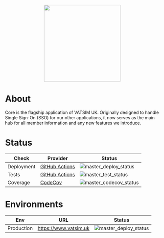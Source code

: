 [master_deploy_status]: https://github.com/VATSIM-UK/core/workflows/Deploy/badge.svg?branch=main
[master_test_status]: https://github.com/VATSIM-UK/core/workflows/Test/badge.svg?branch=main
[master_codecov_status]: https://codecov.io/gh/VATSIM-UK/core/branch/main/graphs/badge.svg

<p align="center">
    <a href="https://www.vatsim.uk"><img src="https://www.vatsim.uk/images/branding/vatsimuk_blackblue.png" width="250px" /></a>
</p>

# About

Core is the flagship application of VATSIM UK. Originally designed to handle Single Sign-On (SSO) for our other applications, it now serves as the main hub for all member information and any new features we introduce.

# Status

|      Check      |                            Provider                           |              Status             |
|-----------------|---------------------------------------------------------------|---------------------------------|
| Deployment      | [GitHub Actions](https://github.com/VATSIM-UK/core/actions?query=workflow%3ADeploy+branch%3Amain) | ![master_deploy_status] |
| Tests           | [GitHub Actions](https://github.com/VATSIM-UK/core/actions?query=workflow%3A%22Build+%26+Test%22+branch%3Amain) | ![master_test_status] |
| Coverage        | [CodeCov](https://codecov.io/gh/VATSIM-UK/core/branch/main) | ![master_codecov_status] |

# Environments

|     Env    |              URL              |        Status        |
|------------|-------------------------------|----------------------|
| Production | https://www.vatsim.uk         | ![master_deploy_status] |
